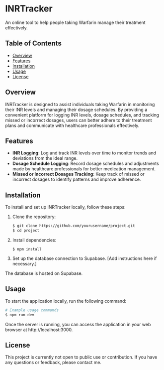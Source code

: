 # INRTracker

An online tool to help people taking Warfarin manage their treatment effectively.

## Table of Contents

- [Overview](#project-overview)
- [Features](#features)
- [Installation](#installation)
- [Usage](#usage)
- [License](#license)

## Overview

INRTracker is designed to assist individuals taking Warfarin in monitoring their INR levels and managing their dosage schedules. By providing a convenient platform for logging INR levels, dosage schedules, and tracking missed or incorrect dosages, users can better adhere to their treatment plans and communicate with healthcare professionals effectively.

## Features

- **INR Logging**: Log and track INR levels over time to monitor trends and deviations from the ideal range.
- **Dosage Schedule Logging**: Record dosage schedules and adjustments made by healthcare professionals for better medication management.
- **Missed or Incorrect Dosages Tracking**: Keep track of missed or incorrect dosages to identify patterns and improve adherence.

## Installation

To install and set up INRTracker locally, follow these steps:

1. Clone the repository:
   ```bash
   $ git clone https://github.com/yourusername/project.git
   $ cd project
   ```
2. Install dependencies:
   ```
   $ npm install
   ```
3. Set up the database connection to Supabase. [Add instructions here if necessary.]

The database is hosted on Supabase.

## Usage

To start the application locally, run the following command:

```bash
# Example usage commands
$ npm run dev
```

Once the server is running, you can access the application in your web browser at http://localhost:3000.

## License

This project is currently not open to public use or contribution. If you have any questions or feedback, please contact me.
